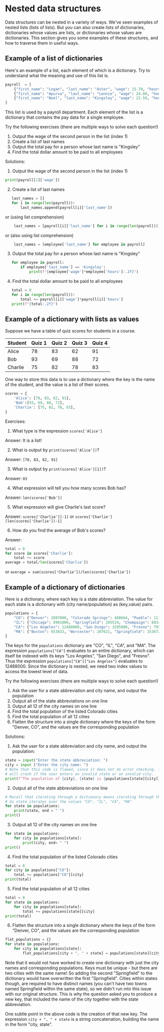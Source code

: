 # Nested data structures

Data structures can be nested in a variety of ways. We've seen examples of nested lists (lists of lists).
But you can also create lists of dictionaries, dictionaries whose values are lists, or dictionaries whose values are dictionaries.
This section gives you some examples of these structures, and how to traverse them in useful ways.

## Example of a list of dictionaries
Here's an example of a list, each element of which is a dictionary. Try to understand what the meaning and use of this list is.
```python
payroll  = [
    {"first_name": "Logan", "last_name": "Aster", "wage": 15.70, "hours": 37},
    {"first_name": "Apurva", "last_name": "Lennie", "wage": 24.00, "hours": 15},
    {"first_name": "Noel", "last_name": "Kingsley", "wage": 22.50, "hours": 25},
]
```
This list is used by a payroll department. Each element of the list is a dictionary that contains the pay data for a single employee.

Try the following exercises (there are multiple ways to solve each question!)
1. Output the wage of the second person in the list (index 1)
2. Create a list of last names
3. Output the total pay for a person whose last name is "Kingsley"
4. Find the total dollar amount to be paid to all employees

Solutions:
1. Output the wage of the second person in the list (index 1)
```python
print(payroll[1]['wage'])
```

2. Create a list of last names
```python
   last_names = []
   for i in range(len(payroll)):
       last_names.append(payroll[i]['last_name'])
```
or (using list comprehension)
```python
    last_names = [payroll[i]['last_name'] for i in range(len(payroll))]
```
or (also using list comprehension)
```python
    last_names = [employee['last_name'] for employee in payroll]
```

3. Output the total pay for a person whose last name is "Kingsley"
```python
   for employee in payroll:
       if employee['last_name'] == 'Kingsley':
           print(f"{employee['wage']*employee['hours']:.2f}")
```

4. Find the total dollar amount to be paid to all employees
```python
   total = 0
   for i in range(len(payroll)):
       total += payroll[i]['wage']*payroll[i]['hours']
   print(f"{total:.2f}")
```

## Example of a dictionary with lists as values
Suppose we have a table of quiz scores for students in a course.

| Student | Quiz 1  | Quiz 2 | Quiz 3 | Quiz 4 |
| --- | --- | --- | --- | --- |
| Alice | 78 | 83 | 62 | 91 |
| Bob | 93 | 69 | 88 | 72 |
| Charlie | 75 | 82 | 78 | 83 |

One way to store this data is to use a dictionary where the key is the name of the student, and the value is a list of their scores.
```python
scores = {
    'Alice': [78, 83, 62, 91],
    'Bob':[93, 69, 88, 72],
    'Charlie': [75, 82, 78, 83],
}
```
Exercises:
1. What type is the expression `scores['Alice']`

Answer: It is a list!

2. What is output by `print(scores['Alice'])`?

Answer: `[78, 83, 62, 91]`

3. What is output by `print(scores['Alice'][1])`?

Answer: `83`

4. What expression will tell you how many scores Bob has?

Answer: `len(scores['Bob'])`

5. What expression will give Charlie's last score?

Answer: `scores['Charlie'][-1]` or `scores['Charlie'][len(scores['Charlie'])-1]`

6. How do you find the average of Bob's scores?

Answer:
```python
total = 0
for score in scores['Charlie']:
    total += score
average = total/len(scores['Charlie'])
```
or
`average = sum(scores['Charlie'])/len(scores['Charlie'])`


## Example of a dictionary of dictionaries
Here is a dictionary, where each key is a state abbreviation. The value for each state is a dictionary with (city name/population) as (key,value) pairs.
```python
populations = {
    "CO": {"Denver": 2897000, "Colorado Springs": 488664, "Pueblo": 111424},
    "IL": {"Chicago": 8901000, "Springfield": 205519, "Champaign": 88343},
    "CA": {"Los Angeles": 12488000, "San Diego": 3295000, "Fresno": 795000},
    "MA": {"Boston": 653833, "Worcester": 207621, "Springfield": 153672 }
}
```
The keys for the `populations` dictionary are "CO", "IL", "CA", and "MA". The expression `populations["CA"]` evaluates to an
entire dictionary, which can itself be indexed with its keys "Los Angeles", "San Diego", and "Fresno". Thus the expression
`populations["CA"]["Los Angeles"]` evaluates to 12488000. Since the dictionary is nested, we need two index values to access the lowest level of data.

Try the following exercises (there are multiple ways to solve each question!)
1. Ask the user for a state abbreviation and city name, and output the population
2. Output all of the state abbreviations on one line
3. Output all 12 of the city names on one line
4. Find the total population of the listed Colorado cities
5. Find the total population of all 12 cities
6. Flatten the structure into a single dictionary where the keys of the form "Denver, CO", and the values are the corresponding population

Solutions:

1. Ask the user for a state abbreviation and city name, and output the population:
```python
state = input("Enter the state abbreviation: ")
city = input ("Enter the city name: ")
# Note that this code is flawed, since it does not do error checking. The program
# will crash if the user enters an invalid state or an invalid city.
print(f"The population of {city}, {state} is {populations[state][city]}")
```

2. Output all of the state abbreviations on one line
```python
# Recall that iterating through a dictionary means iterating through the keys.
# So state iterates over the values "CO", "IL", "CA", "MA"  
for state in populations:
    print(state, end = " ")
print()
```

3. Output all 12 of the city names on one line
```python
for state in populations:
    for city in populations[state]:
        print(city, end= " ")
print()
```

4. Find the total population of the listed Colorado cities
```python
total = 0
for city in populations["CO"]:
    total += populations["CO"][city]
print(total)
```

5. Find the total population of all 12 cities
```python
total = 0
for state in populations:
    for city in populations[state]:
        total += populations[state][city]
print(total)
```

6. Flatten the structure into a single dictionary where the keys of the form "Denver, CO", and the values are the corresponding population
```python
flat_populations = {}
for state in populations:
    for city in populations[state]:
        flat_populations[city + ", " + state] = populations[state][city]
```
Note that it would not have worked to create one dictionary with just the city names and corresponding populations. Keys must be unique - but there are two cities with the same name! So adding the second "Springfield" to the dictionary would have overwritten the first "Springfield". Cities within states though, are required to have distinct names (you can't have two towns named Springfield within the same state), so we didn't run into this issue with our original structure. This is why the question asked you to produce a new key, that included the name of the city together with the state abbreviation.

One subtle point in the above code is the creation of that new key. The expression `city + ", " + state` is a string concatenation, building the name in the form "city, state".
